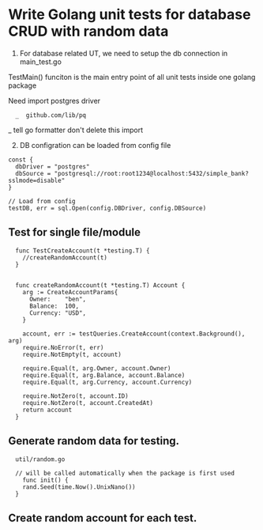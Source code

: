 # Write Golang unit tests for database CRUD with random data

1. For database related UT, we need to setup the db connection in main_test.go

TestMain() funciton is the main entry point of all unit tests inside one golang package

Need import postgres driver
```
  _  github.com/lib/pq 
```
_ tell go formatter don't delete this import


2. DB configration can be loaded from config file
```
const {
  dbDriver = "postgres"
  dbSource = "postgresql://root:root1234@localhost:5432/simple_bank?sslmode=disable"
}

// Load from config
testDB, err = sql.Open(config.DBDriver, config.DBSource)
```


## Test for single file/module
```
  func TestCreateAccount(t *testing.T) {
    //createRandomAccount(t)
  }


  func createRandomAccount(t *testing.T) Account {
    arg := CreateAccountParams{
      Owner:    "ben",
      Balance:  100,
      Currency: "USD",
    }

    account, err := testQueries.CreateAccount(context.Background(), arg)
    require.NoError(t, err)
    require.NotEmpty(t, account)

    require.Equal(t, arg.Owner, account.Owner)
    require.Equal(t, arg.Balance, account.Balance)
    require.Equal(t, arg.Currency, account.Currency)

    require.NotZero(t, account.ID)
    require.NotZero(t, account.CreatedAt)
    return account
  }
```

## Generate random data for testing.
```
  util/random.go

  // will be called automatically when the package is first used
    func init() {
    rand.Seed(time.Now().UnixNano())
  }
```

## Create random account for each test.

